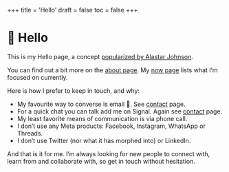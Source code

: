 +++
title = 'Hello'
draft = false
toc = false
+++

# 👋 Hello

This is my Hello page, a concept [popularized by Alastar Johnson](https://alastairjohnston.com/introducing-hello-pages/).

You can find out a bit more on the [about page](about.md). My [now page](now.md) lists what I’m focused on currently.

Here is how I prefer to keep in touch, and why:

- My favourite way to converse is email 📧. See [contact](contact.md) page.
- For a quick chat you can talk add me on Signal. Again see [contact](contact.md) page.
- My least favorite means of communication is via phone call.
- I don’t use any Meta products: Facebook, Instagram, WhatsApp or Threads.
- I don’t use Twitter (nor what it has morphed into) or LinkedIn.

And that is it for me. I’m always looking for new people to connect with, learn from and collaborate with, so get in touch
without hesitation.
